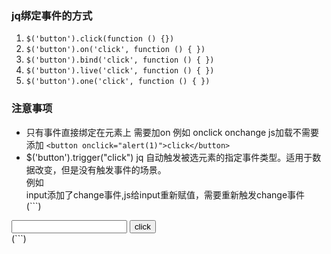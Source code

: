 ### jq绑定事件的方式
1. `$('button').click(function () {})`
2. `$('button').on('click', function () { })`
3. `$('button').bind('click', function () { })`
4. `$('button').live('click', function () { })`
5. `$('button').one('click', function () { })`
### 注意事项
+ 只有事件直接绑定在元素上 需要加on 例如 onclick onchange js加载不需要添加 
`<button onclick="alert(1)">click</button>`
+ $('button').trigger("click") jq 自动触发被选元素的指定事件类型。适用于数据改变，但是没有触发事件的场景。  
例如  
input添加了change事件,js给input重新赋值，需要重新触发change事件  
(```)
<body>
    <div>
        <input id="age" type="text">
        <button onclick="alert(1)">click</button>
    </div>
    <script>
        $(function () {
            $('#age').change(function () {
                console.log('age changed')
            })
            $('#button').click(function () {
                $("#age").attr("value", 2123).trigger('change');
            })
        })
    </script>
</body>
(```)

